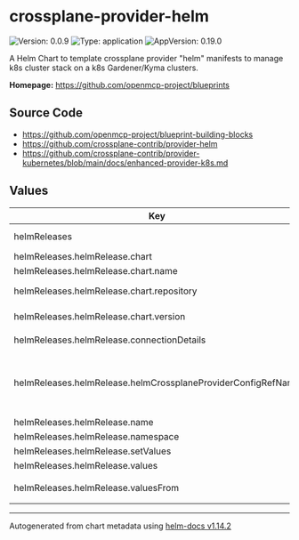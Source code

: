 

# crossplane-provider-helm

![Version: 0.0.9](https://img.shields.io/badge/Version-0.0.9-informational?style=flat-square) ![Type: application](https://img.shields.io/badge/Type-application-informational?style=flat-square) ![AppVersion: 0.19.0](https://img.shields.io/badge/AppVersion-0.19.0-informational?style=flat-square)

A Helm Chart to template crossplane provider "helm" manifests to manage k8s cluster stack on a k8s Gardener/Kyma clusters.

**Homepage:** <https://github.com/openmcp-project/blueprints>

## Source Code

* <https://github.com/openmcp-project/blueprint-building-blocks>
* <https://github.com/crossplane-contrib/provider-helm>
* <https://github.com/crossplane-contrib/provider-kubernetes/blob/main/docs/enhanced-provider-k8s.md>

## Values

| Key | Type | Default | Description |
|-----|------|---------|-------------|
| helmReleases | object | object | helmReleases contains information and configuration of a [helm chart](https://helm.sh) to be managed by flux [Helm Controller](https://fluxcd.io/flux/components/helm/api/v2/). |
| helmReleases.helmRelease.chart | object | `{"name":"","repository":"","version":""}` | [ChartSpec](https://github.com/crossplane-contrib/provider-helm/blob/master/apis/release/v1beta1/types.go) defines the chart spec for a Release |
| helmReleases.helmRelease.chart.name | string | `""` | [Name](https://github.com/crossplane-contrib/provider-helm/blob/master/apis/release/v1beta1/types.go) of Helm chart, required if ChartSpec.URL not set |
| helmReleases.helmRelease.chart.repository | string | `""` | [Repository](https://github.com/crossplane-contrib/provider-helm/blob/master/apis/release/v1beta1/types.go): Helm repository URL, required if ChartSpec.URL not set |
| helmReleases.helmRelease.chart.version | string | `""` | [Version](https://github.com/crossplane-contrib/provider-helm/blob/master/apis/release/v1beta1/types.go) of Helm chart, late initialized with latest version if not set |
| helmReleases.helmRelease.connectionDetails | list | `[{"apiVersion":"v1","fieldPath":"spec.clusterIP","kind":"Service","name":"wordpress-example","namespace":"wordpress","toConnectionSecretKey":"ip"}]` | [Crossplane connection details](https://docs.crossplane.io/v1.12/concepts/composition/#connection-details) and [FAQ](https://blog.crossplane.io/faq-2-claim-connection-details/) |
| helmReleases.helmRelease.helmCrossplaneProviderConfigRefName | string | `""` | defines [crossplane provider config reference name](https://docs.crossplane.io/latest/concepts/providers/) reference configuration name. :exclamation::exclamation: Must match `providerConfigs.helmCrossplane[].providerConfigRefName` of `/helm/charts/mcp/crossplane-provider-configs/values.yaml` :exclamation::exclamation: |
| helmReleases.helmRelease.name | string | `""` | helm chart release name |
| helmReleases.helmRelease.namespace | string | `""` | [Namespace]() to install the release into. |
| helmReleases.helmRelease.setValues | list | `[{"name":"param1","value":"value2"}]` | define [value overrides](https://github.com/crossplane/crossplane/blob/master/design/one-pager-helm-provider.md#value-overrides). [example](https://github.com/crossplane-contrib/provider-helm/blob/master/examples/sample/release.yaml). |
| helmReleases.helmRelease.values | list | `[]` | define [value overrides](https://github.com/crossplane/crossplane/blob/master/design/one-pager-helm-provider.md#value-overrides). [example](https://github.com/crossplane-contrib/provider-helm/blob/master/examples/sample/release.yaml). |
| helmReleases.helmRelease.valuesFrom | list | `[{"configMapKeyRef":null,"key":"values.yaml","name":"default-vals","namespace":"wordpress","optional":false},{"key":"svalues.yaml","name":"svals","namespace":"wordpress","optional":false,"secretKeyRef":null}]` | define value overrides via k8s [downward api](https://kubernetes.io/docs/concepts/workloads/pods/downward-api/). [example](https://github.com/crossplane-contrib/provider-helm/blob/master/examples/sample/release.yaml). |

----------------------------------------------
Autogenerated from chart metadata using [helm-docs v1.14.2](https://github.com/norwoodj/helm-docs/releases/v1.14.2)